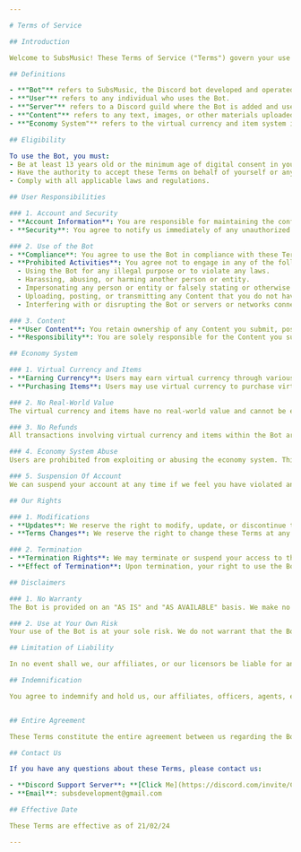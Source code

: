 ```yaml
---

# Terms of Service

## Introduction

Welcome to SubsMusic! These Terms of Service ("Terms") govern your use of our Discord bot, SubsMusic ("the Bot"). By using the Bot, you agree to be bound by these Terms. If you do not agree to these Terms, please do not use the Bot.

## Definitions

- **"Bot"** refers to SubsMusic, the Discord bot developed and operated by us.
- **"User"** refers to any individual who uses the Bot.
- **"Server"** refers to a Discord guild where the Bot is added and used.
- **"Content"** refers to any text, images, or other materials uploaded, downloaded, or appearing on the Bot.
- **"Economy System"** refers to the virtual currency and item system implemented within the Bot.

## Eligibility

To use the Bot, you must:
- Be at least 13 years old or the minimum age of digital consent in your country.
- Have the authority to accept these Terms on behalf of yourself or any entity you represent.
- Comply with all applicable laws and regulations.

## User Responsibilities

### 1. Account and Security
- **Account Information**: You are responsible for maintaining the confidentiality of your Discord account and for all activities that occur under your account.
- **Security**: You agree to notify us immediately of any unauthorized use of your account or any other breach of security.

### 2. Use of the Bot
- **Compliance**: You agree to use the Bot in compliance with these Terms and all applicable laws.
- **Prohibited Activities**: You agree not to engage in any of the following prohibited activities:
  - Using the Bot for any illegal purpose or to violate any laws.
  - Harassing, abusing, or harming another person or entity.
  - Impersonating any person or entity or falsely stating or otherwise misrepresenting your affiliation with a person or entity.
  - Uploading, posting, or transmitting any Content that you do not have a right to make available.
  - Interfering with or disrupting the Bot or servers or networks connected to the Bot.

### 3. Content
- **User Content**: You retain ownership of any Content you submit, post, or display on or through the Bot. By submitting, posting, or displaying Content on or through the Bot, you grant us a worldwide, non-exclusive, royalty-free license to use, copy, reproduce, process, adapt, modify, publish, transmit, display, and distribute such Content in any and all media or distribution methods.
- **Responsibility**: You are solely responsible for the Content you submit, post, or display on or through the Bot and for any consequences thereof.

## Economy System

### 1. Virtual Currency and Items
- **Earning Currency**: Users may earn virtual currency through various activities and interactions within the Bot.
- **Purchasing Items**: Users may use virtual currency to purchase virtual items within the Bot. These items may include, but are not limited to, radio creation tickets and other virtual goods.

### 2. No Real-World Value
The virtual currency and items have no real-world value and cannot be exchanged for real money, property, or services outside the Bot.

### 3. No Refunds
All transactions involving virtual currency and items within the Bot are final and non-refundable. We are not responsible for any loss of virtual currency or items due to user error or misconduct.

### 4. Economy System Abuse
Users are prohibited from exploiting or abusing the economy system. This includes, but is not limited to, using unauthorized third-party tools, bots, or scripts to manipulate the virtual currency or item system. Violations may result in penalties, including the loss of virtual currency, items, and account suspension or termination.

### 5. Suspension Of Account
We can suspend your account at any time if we feel you have violated any of our rules regarding the economy system we may also change your economy account data to our willings if you violate rules, we can also modify/change any values in your economy account without the user's permission, this values inculde every single data in the economy system that inculdes virtualmoney, gems, items, inventory etc....

## Our Rights

### 1. Modifications
- **Updates**: We reserve the right to modify, update, or discontinue the Bot at any time without notice.
- **Terms Changes**: We reserve the right to change these Terms at any time. We will notify you of any changes by posting the new Terms on this page and updating the effective date. Your continued use of the Bot after such changes constitutes your acceptance of the new Terms.

### 2. Termination
- **Termination Rights**: We may terminate or suspend your access to the Bot at any time, without prior notice or liability, for any reason whatsoever, including without limitation if you breach the Terms.
- **Effect of Termination**: Upon termination, your right to use the Bot will immediately cease.

## Disclaimers

### 1. No Warranty
The Bot is provided on an "AS IS" and "AS AVAILABLE" basis. We make no warranties, expressed or implied, and hereby disclaim and negate all other warranties including, without limitation, implied warranties or conditions of merchantability, fitness for a particular purpose, or non-infringement of intellectual property or other violation of rights.

### 2. Use at Your Own Risk
Your use of the Bot is at your sole risk. We do not warrant that the Bot will be uninterrupted, secure, or error-free.

## Limitation of Liability

In no event shall we, our affiliates, or our licensors be liable for any indirect, incidental, special, consequential, or punitive damages, including without limitation, loss of profits, data, use, goodwill, or other intangible losses, resulting from (i) your use or inability to use the Bot; (ii) any unauthorized access to or use of our servers and/or any personal information stored therein; (iii) any interruption or cessation of transmission to or from the Bot; (iv) any bugs, viruses, trojan horses, or the like that may be transmitted to or through the Bot by any third party; (v) any errors or omissions in any Content or for any loss or damage incurred as a result of the use of any Content posted, emailed, transmitted, or otherwise made available through the Bot; and/or (vi) the defamatory, offensive, or illegal conduct of any third party. In no event shall our liability exceed the amount paid by you, if any, for using the Bot.

## Indemnification

You agree to indemnify and hold us, our affiliates, officers, agents, employees, and partners harmless from and against any claims, liabilities, damages, losses, and expenses, including, without limitation, reasonable legal and accounting fees, arising out of or in any way connected with (i) your access to or use of the Bot; (ii) your violation of these Terms; (iii) your violation of any third party right, including without limitation any intellectual property right, publicity, confidentiality, property or privacy right; or (iv) any claim that your use of the Bot caused damage to a third party.


## Entire Agreement

These Terms constitute the entire agreement between us regarding the Bot, and supersede and replace any prior agreements we might have had between us regarding the Bot.

## Contact Us

If you have any questions about these Terms, please contact us:

- **Discord Support Server**: **[Click Me](https://discord.com/invite/C7pAB9XACa)**
- **Email**: subsdevelopment@gmail.com

## Effective Date

These Terms are effective as of 21/02/24

---
```


